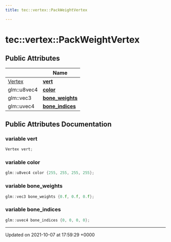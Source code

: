 ```yaml
---
title: tec::vertex::PackWeightVertex

---
```


# tec::vertex::PackWeightVertex





## Public Attributes

|                | Name           |
| -------------- | -------------- |
| [Vertex](/engine/Classes/structtec_1_1vertex_1_1_vertex/) | **[vert](/engine/Classes/structtec_1_1vertex_1_1_pack_weight_vertex/#variable-vert)**  |
| glm::u8vec4 | **[color](/engine/Classes/structtec_1_1vertex_1_1_pack_weight_vertex/#variable-color)**  |
| glm::vec3 | **[bone_weights](/engine/Classes/structtec_1_1vertex_1_1_pack_weight_vertex/#variable-bone-weights)**  |
| glm::uvec4 | **[bone_indices](/engine/Classes/structtec_1_1vertex_1_1_pack_weight_vertex/#variable-bone-indices)**  |

## Public Attributes Documentation

### variable vert

```cpp
Vertex vert;
```


### variable color

```cpp
glm::u8vec4 color {255, 255, 255, 255};
```


### variable bone_weights

```cpp
glm::vec3 bone_weights {0.f, 0.f, 0.f};
```


### variable bone_indices

```cpp
glm::uvec4 bone_indices {0, 0, 0, 0};
```


-------------------------------

Updated on 2021-10-07 at 17:59:29 +0000